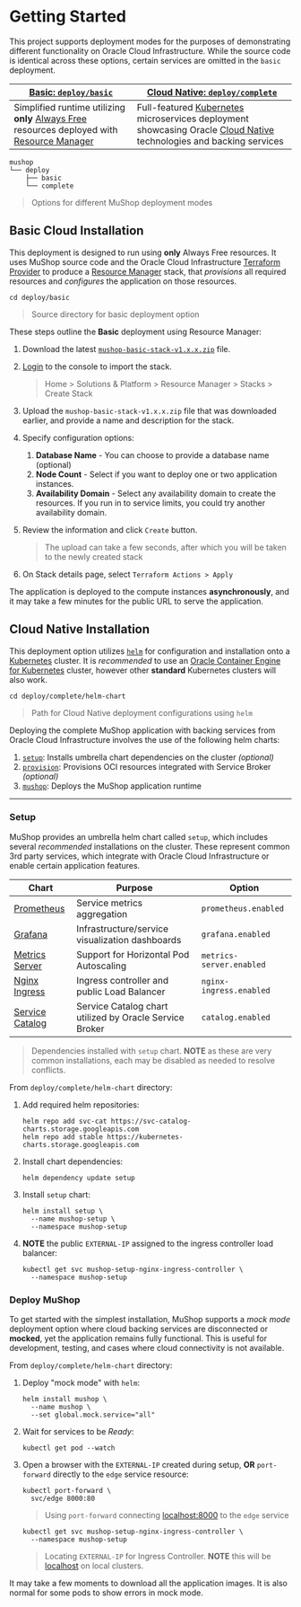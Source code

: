 # Getting Started

This project supports deployment modes for the purposes of demonstrating
different functionality on Oracle Cloud Infrastructure. While the source code
is identical across these options, certain services are omitted in the `basic`
deployment.

| [Basic: `deploy/basic`](#basic-cloud-installation) | [Cloud Native: `deploy/complete`](#cloud-native-installation) |
|--|--|
| Simplified runtime utilizing **only** [Always Free](https://www.oracle.com/cloud/free/) resources deployed with [Resource Manager](https://www.oracle.com/cloud/systems-management/resource-manager/) | Full-featured [Kubernetes](https://kubernetes.io/) microservices deployment showcasing Oracle [Cloud Native](https://www.oracle.com/cloud/cloud-native/) technologies and backing services |

```text
mushop
└── deploy
    ├── basic
    └── complete
```

> Options for different MuShop deployment modes

## Basic Cloud Installation

This deployment is designed to run using **only** Always Free resources.
It uses MuShop source code and the Oracle Cloud Infrastructure
[Terraform Provider](https://www.terraform.io/docs/providers/oci/index.html) to
produce a [Resource Manager](https://docs.cloud.oracle.com/iaas/Content/ResourceManager/Concepts/resourcemanager.htm) stack,
that _provisions_ all required resources and _configures_ the application on
those resources.

```shell
cd deploy/basic
```

> Source directory for basic deployment option

These steps outline the **Basic** deployment using Resource Manager:

1. Download the latest [`mushop-basic-stack-v1.x.x.zip`](https://github.com/oracle-quickstart/oci-cloudnative/releases) file.

1. [Login](https://console.us-ashburn-1.oraclecloud.com/resourcemanager/stacks/create) to the console to import the stack.

    > Home > Solutions & Platform > Resource Manager > Stacks > Create Stack

1. Upload the `mushop-basic-stack-v1.x.x.zip` file that was downloaded earlier, and provide a name and description for the stack.

1. Specify configuration options:

    1. **Database Name** - You can choose to provide a database name (optional)
    1. **Node Count** - Select if you want to deploy one or two application instances.
    1. **Availability Domain**  - Select any availability domain to create the resources. If you run in to service limits, you could try another availability domain.

1. Review the information and click `Create` button.

    > The upload can take a few seconds, after which you will be taken to the newly created stack

1. On Stack details page, select `Terraform Actions > Apply`

<aside class="notice">
  The application is deployed to the compute instances <strong>asynchronously</strong>,
  and it may take a few minutes for the public URL to serve the application.
</aside>

## Cloud Native Installation

This deployment option utilizes [`helm`](https://github.com/helm/helm) for
configuration and installation onto a [Kubernetes](https://kubernetes.io/)
cluster. It is _recommended_ to use an
[Oracle Container Engine for Kubernetes](https://docs.cloud.oracle.com/iaas/Content/ContEng/Concepts/contengoverview.htm)
cluster, however other **standard** Kubernetes clusters will also work.

```text
cd deploy/complete/helm-chart
```

> Path for Cloud Native deployment configurations using `helm`

Deploying the complete MuShop application with backing services from Oracle Cloud
Infrastructure involves the use of the following helm charts:

1. [`setup`](#setup): Installs umbrella chart dependencies on the cluster _(optional)_
1. [`provision`](#provision): Provisions OCI resources integrated with Service Broker _(optional)_
1. [`mushop`](#installation): Deploys the MuShop application runtime

---

### Setup

MuShop provides an umbrella helm chart called `setup`, which includes several
_recommended_ installations on the cluster. These represent common 3rd party
services, which integrate with Oracle Cloud Infrastructure or enable certain
application features.

| Chart | Purpose | Option |
|---|---|---|
| [Prometheus](https://github.com/helm/charts/blob/master/stable/prometheus/README.md) | Service metrics aggregation | `prometheus.enabled` |
| [Grafana](https://github.com/helm/charts/blob/master/stable/grafana/README.md) | Infrastructure/service visualization dashboards | `grafana.enabled` |
| [Metrics Server](https://github.com/helm/charts/blob/master/stable/metrics-server/README.md) | Support for Horizontal Pod Autoscaling | `metrics-server.enabled` |
| [Nginx Ingress](https://github.com/helm/charts/blob/master/stable/nginx-ingress/README.md) | Ingress controller and public Load Balancer | `nginx-ingress.enabled` |
| [Service Catalog](https://github.com/kubernetes-sigs/service-catalog/blob/master/charts/catalog/README.md) | Service Catalog chart utilized by Oracle Service Broker | `catalog.enabled` |

> Dependencies installed with `setup` chart. **NOTE** as these are very common installations, each may be disabled as needed to resolve conflicts.

From `deploy/complete/helm-chart` directory:

1. Add required helm repositories:

    ```shell
    helm repo add svc-cat https://svc-catalog-charts.storage.googleapis.com
    helm repo add stable https://kubernetes-charts.storage.googleapis.com
    ```

1. Install chart dependencies:

    ```shell
    helm dependency update setup
    ```

1. Install `setup` chart:

    ```shell
    helm install setup \
      --name mushop-setup \
      --namespace mushop-setup
    ```

1. **NOTE** the public `EXTERNAL-IP` assigned to the ingress controller load balancer:

    ```shell
    kubectl get svc mushop-setup-nginx-ingress-controller \
      --namespace mushop-setup
    ```

### Deploy MuShop

To get started with the simplest installation, MuShop supports a _mock mode_
deployment option where cloud backing services are disconnected or **mocked**,
yet the application remains fully functional. This is useful for development,
testing, and cases where cloud connectivity is not available.

From `deploy/complete/helm-chart` directory:

1. Deploy "mock mode" with `helm`:

    ```shell
    helm install mushop \
      --name mushop \
      --set global.mock.service="all"
    ```

1. Wait for services to be _Ready_:

    ```shell
    kubectl get pod --watch
    ```

1. Open a browser with the `EXTERNAL-IP` created during setup, **OR** `port-forward`
directly to the `edge` service resource:

    ```shell
    kubectl port-forward \
      svc/edge 8000:80
    ```

    > Using `port-forward` connecting [localhost:8000](http://localhost:8000) to the `edge` service

    ```shell
    kubectl get svc mushop-setup-nginx-ingress-controller \
      --namespace mushop-setup
    ```

    > Locating `EXTERNAL-IP` for Ingress Controller. **NOTE** this will be
    [localhost](https://localhost) on local clusters.

<aside class="warning">
  It may take a few moments to download all the application images.
  It is also normal for some pods to show errors in mock mode.
</aside>
